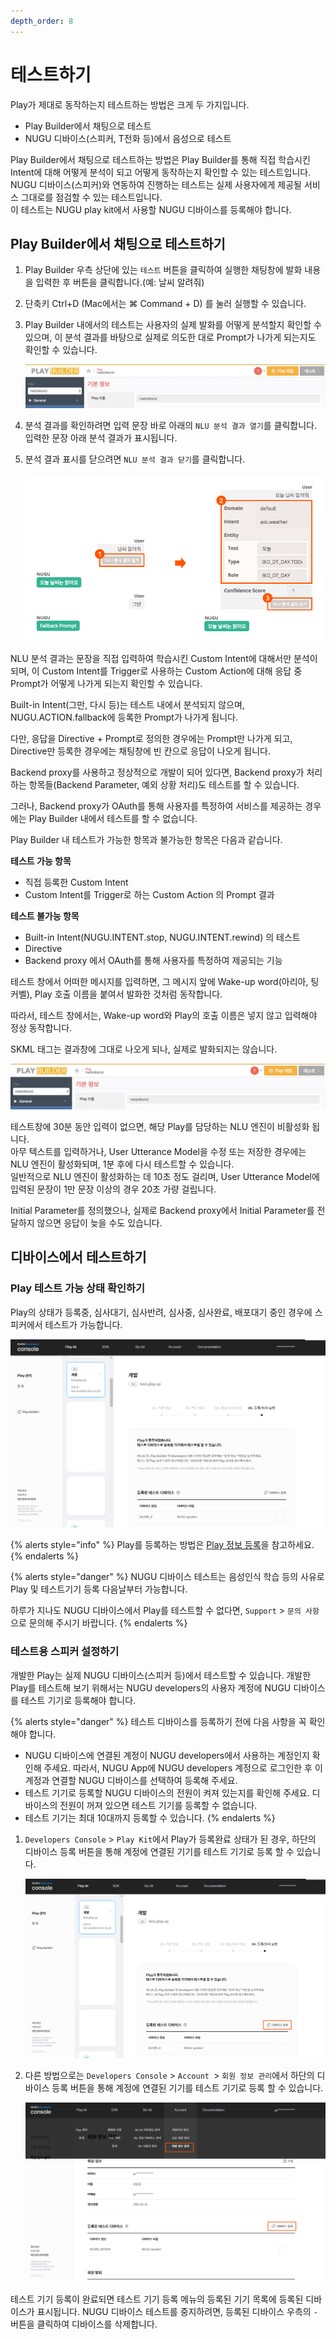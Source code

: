 ```yaml
---
depth_order: 8
---
```


# 테스트하기

Play가 제대로 동작하는지 테스트하는 방법은 크게 두 가지입니다.

* Play Builder에서 채팅으로 테스트
* NUGU 디바이스(스피커, T전화 등)에서 음성으로 테스트

Play Builder에서 채팅으로 테스트하는 방법은 Play Builder를 통해 직접 학습시킨 Intent에 대해 어떻게 분석이 되고 어떻게 동작하는지 확인할 수 있는 테스트입니다.\
NUGU 디바이스(스피커)와 연동하여 진행하는 테스트는 실제 사용자에게 제공될 서비스 그대로를 점검할 수 있는 테스트입니다.\
이 테스트는 NUGU play kit에서 사용할 NUGU 디바이스를 등록해야 합니다.

## Play Builder에서 채팅으로 테스트하기

1. Play Builder 우측 상단에 있는 `테스트` 버튼을 클릭하여 실행한 채팅창에 발화 내용을 입력한 후 버튼을 클릭합니다.(예: 날씨 알려줘)
2. 단축키 Ctrl+D (Mac에서는 ⌘ Command + D) 를 눌러 실행할 수 있습니다.
3. Play Builder 내에서의 테스트는 사용자의 실제 발화를 어떻게 분석할지 확인할 수 있으며, 이 분석 결과를 바탕으로 실제로 의도한 대로 Prompt가 나가게 되는지도 확인할 수 있습니다.

   ![](../../assets/images/test-a-play-01.gif)
4. 분석 결과를 확인하려면 입력 문장 바로 아래의 `NLU 분석 결과 열기`를 클릭합니다. 입력한 문장 아래 분석 결과가 표시됩니다.
5. 분석 결과 표시를 닫으려면 `NLU 분석 결과 닫기`를 클릭합니다.

   ![](../../assets/images/test-a-play-02.png)

NLU 분석 결과는 문장을 직접 입력하여 학습시킨 Custom Intent에 대해서만 분석이 되며, 이 Custom Intent를 Trigger로 사용하는 Custom Action에 대해 응답 중 Prompt가 어떻게 나가게 되는지 확인할 수 있습니다.

Built-in Intent(그만, 다시 등)는 테스트 내에서 분석되지 않으며, NUGU.ACTION.fallback에 등록한 Prompt가 나가게 됩니다.

다만, 응답을 Directive + Prompt로 정의한 경우에는 Prompt만 나가게 되고, Directive만 등록한 경우에는 채팅창에 빈 칸으로 응답이 나오게 됩니다.

Backend proxy를 사용하고 정상적으로 개발이 되어 있다면, Backend proxy가 처리하는 항목들(Backend Parameter, 예외 상황 처리)도 테스트를 할 수 있습니다.

그러나, Backend proxy가 OAuth를 통해 사용자를 특정하여 서비스를 제공하는 경우에는 Play Builder 내에서 테스트를 할 수 없습니다.

Play Builder 내 테스트가 가능한 항목과 불가능한 항목은 다음과 같습니다.

**테스트 가능 항목**

* 직접 등록한 Custom Intent
* Custom Intent를 Trigger로 하는 Custom Action 의 Prompt 결과

**테스트 불가능 항목**

* Built-in Intent(NUGU.INTENT.stop, NUGU.INTENT.rewind) 의 테스트
* Directive
* Backend proxy 에서 OAuth를 통해 사용자를 특정하여 제공되는 기능

테스트 창에서 어떠한 메시지를 입력하면, 그 메시지 앞에 Wake-up word(아리아, 팅커벨), Play 호출 이름을 붙여서 발화한 것처럼 동작합니다.

따라서, 테스트 창에서는, Wake-up word와 Play의 호출 이름은 넣지 않고 입력해야 정상 동작합니다.

SKML 태그는 결과창에 그대로 나오게 되나, 실제로 발화되지는 않습니다.

![](../../assets/images/test-a-play-03.gif)

테스트창에 30분 동안 입력이 없으면, 해당 Play를 담당하는 NLU 엔진이 비활성화 됩니다.\
아무 텍스트를 입력하거나, User Utterance Model을 수정 또는 저장한 경우에는 NLU 엔진이 활성화되며, 1분 후에 다시 테스트할 수 있습니다.\
일반적으로 NLU 엔진이 활성화하는 데 10초 정도 걸리며, User Utterance Model에 입력된 문장이 1만 문장 이상의 경우 20초 가량 걸립니다.

Initial Parameter를 정의했으나, 실제로 Backend proxy에서 Initial Parameter를 전달하지 않으면 응답이 늦을 수도 있습니다.

## 디바이스에서 테스트하기 <a href="test-a-play-using-speaker" id="test-a-play-using-speaker"></a>

### Play 테스트 가능 상태 확인하기

Play의 상태가 등록중, 심사대기, 심사반려, 심사중, 심사완료, 배포대기 중인 경우에 스피커에서 테스트가 가능합니다.

![](../../assets/images/test1.png)

{% alerts style="info" %}
Play를 등록하는 방법은 [Play 정보 등록](../play-registration-and-review/register-a-play)을 참고하세요.
{% endalerts %}

{% alerts style="danger" %}
NUGU 디바이스 테스트는 음성인식 학습 등의 사유로 Play 및 테스트기기 등록 다음날부터 가능합니다.

하루가 지나도 NUGU 디바이스에서 Play를 테스트할 수 없다면, `Support` > `문의 사항`으로 문의해 주시기 바랍니다.
{% endalerts %}

### 테스트용 스피커 설정하기

개발한 Play는 실제 NUGU 디바이스(스피커 등)에서 테스트할 수 있습니다. 개발한 Play를 테스트해 보기 위해서는 NUGU developers의 사용자 계정에 NUGU 디바이스를 테스트 기기로 등록해야 합니다.

{% alerts style="danger" %}
테스트 디바이스를 등록하기 전에 다음 사항을 꼭 확인해야 합니다.

* NUGU 디바이스에 연결된 계정이 NUGU developers에서 사용하는 계정인지 확인해 주세요. 따라서, NUGU App에 NUGU developers 계정으로 로그인한 후 이 계정과 연결할 NUGU 디바이스를 선택하여 등록해 주세요.
* 테스트 기기로 등록할 NUGU 디바이스의 전원이 켜져 있는지를 확인해 주세요. 디바이스의 전원이 꺼져 있으면 테스트 기기를 등록할 수 없습니다.
* 테스트 기기는 최대 10대까지 등록할 수 있습니다.
{% endalerts %}

1. `Developers Console` > `Play Kit`에서 Play가 등록완료 상태가 된 경우, 하단의 디바이스 등록 버튼을 통해 계정에 연결된 기기를 테스트 기기로 등록 할 수 있습니다.

   ![](../../assets/images/test2.png)
2. 다른 방법으로는 `Developers Console` > `Account `> `회원 정보 관리`에서 하단의 디바이스 등록 버튼을 통해 계정에 연결된 기기를 테스트 기기로 등록 할 수 있습니다.

   ![](../../assets/images/test3.png)

테스트 기기 등록이 완료되면 테스트 기기 등록 메뉴의 등록된 기기 목록에 등록된 디바이스가 표시됩니다. NUGU 디바이스 테스트를 중지하려면, 등록된 디바이스 우측의 `-` 버튼을 클릭하여 디바이스를 삭제합니다.
